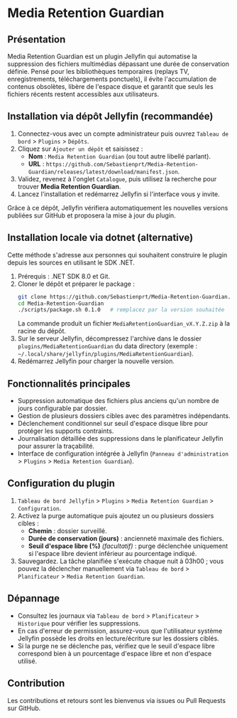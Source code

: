 # Media Retention Guardian

## Présentation
Media Retention Guardian est un plugin Jellyfin qui automatise la suppression des fichiers multimédias dépassant une durée de conservation définie. Pensé pour les bibliothèques temporaires (replays TV, enregistrements, téléchargements ponctuels), il évite l'accumulation de contenus obsolètes, libère de l'espace disque et garantit que seuls les fichiers récents restent accessibles aux utilisateurs.

## Installation via dépôt Jellyfin (recommandée)
1. Connectez-vous avec un compte administrateur puis ouvrez `Tableau de bord` > `Plugins` > `Dépôts`.
2. Cliquez sur `Ajouter un dépôt` et saisissez :
   - **Nom** : `Media Retention Guardian` (ou tout autre libellé parlant).
   - **URL** : `https://github.com/Sebastienprt/Media-Retention-Guardian/releases/latest/download/manifest.json`.
3. Validez, revenez à l'onglet `Catalogue`, puis utilisez la recherche pour trouver **Media Retention Guardian**.
4. Lancez l'installation et redémarrez Jellyfin si l'interface vous y invite.

Grâce à ce dépôt, Jellyfin vérifiera automatiquement les nouvelles versions publiées sur GitHub et proposera la mise à jour du plugin.

## Installation locale via dotnet (alternative)
Cette méthode s'adresse aux personnes qui souhaitent construire le plugin depuis les sources en utilisant le SDK .NET.

1. Prérequis : .NET SDK 8.0 et Git.
2. Cloner le dépôt et préparer le package :
   ```bash
   git clone https://github.com/Sebastienprt/Media-Retention-Guardian.git
   cd Media-Retention-Guardian
   ./scripts/package.sh 0.1.0   # remplacez par la version souhaitée
   ```
   La commande produit un fichier `MediaRetentionGuardian_vX.Y.Z.zip` à la racine du dépôt.
3. Sur le serveur Jellyfin, décompressez l'archive dans le dossier `plugins/MediaRetentionGuardian` du data directory (exemple : `~/.local/share/jellyfin/plugins/MediaRetentionGuardian`).
4. Redémarrez Jellyfin pour charger la nouvelle version.

## Fonctionnalités principales
- Suppression automatique des fichiers plus anciens qu'un nombre de jours configurable par dossier.
- Gestion de plusieurs dossiers cibles avec des paramètres indépendants.
- Déclenchement conditionnel sur seuil d'espace disque libre pour protéger les supports contraints.
- Journalisation détaillée des suppressions dans le planificateur Jellyfin pour assurer la traçabilité.
- Interface de configuration intégrée à Jellyfin (`Panneau d'administration` > `Plugins` > `Media Retention Guardian`).

## Configuration du plugin
1. `Tableau de bord Jellyfin` > `Plugins` > `Media Retention Guardian` > `Configuration`.
2. Activez la purge automatique puis ajoutez un ou plusieurs dossiers cibles :
   - **Chemin** : dossier surveillé.
   - **Durée de conservation (jours)** : ancienneté maximale des fichiers.
   - **Seuil d'espace libre (%)** *(facultatif)* : purge déclenchée uniquement si l'espace libre devient inférieur au pourcentage indiqué.
3. Sauvegardez. La tâche planifiée s'exécute chaque nuit à 03h00 ; vous pouvez la déclencher manuellement via `Tableau de bord` > `Planificateur` > `Media Retention Guardian`.

## Dépannage
- Consultez les journaux via `Tableau de bord` > `Planificateur` > `Historique` pour vérifier les suppressions.
- En cas d'erreur de permission, assurez-vous que l'utilisateur système Jellyfin possède les droits en lecture/écriture sur les dossiers ciblés.
- Si la purge ne se déclenche pas, vérifiez que le seuil d'espace libre correspond bien à un pourcentage d'espace libre et non d'espace utilisé.

## Contribution
Les contributions et retours sont les bienvenus via issues ou Pull Requests sur GitHub.
